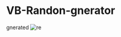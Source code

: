 # VB-Randon-gnerator
gnerated
![re](https://github.com/DNClub/VB-Randon-gnerator/assets/152613472/1c6b3b99-22e6-4b53-9f45-e62cfbeb54a9)
